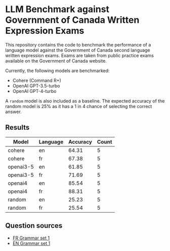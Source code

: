 # LLM Benchmark against Government of Canada Written Expression Exams

This repository contains the code to benchmark the performance of a language model against the Government of Canada second language written expression exams. Exams are taken from public practice exams available on the Government of Canada website.

Currently, the following models are benchmarked:

- Cohere (Command R+)
- OpenAI GPT-3.5-turbo
- OpenAI GPT-4-turbo

A `random` model is also included as a baseline. The expected accuracy of the random model is 25% as it has a 1 in 4 chance of selecting the correct answer.

## Results

|Model|Language|Accuracy|Count|
|---|---|---|---|
|cohere|en|64.31|5|
|cohere|fr|67.38|5|
|openai3-5|en|61.85|5|
|openai3-5|fr|71.69|5|
|openai4|en|85.54|5|
|openai4|fr|88.31|5|
|random|en|25.23|5|
|random|fr|25.54|5|

## Question sources

- [FR Grammar set 1](https://publications.gc.ca/site/fra/9.801016/publication.html)
- [EN Grammar set 1](https://publications.gc.ca/site/eng/9.801031/publication.html)